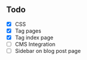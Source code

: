 ## Todo
* [x] CSS
* [x] Tag pages
* [x] Tag index page
* [ ] CMS Integration
* [ ] Sidebar on blog post page
